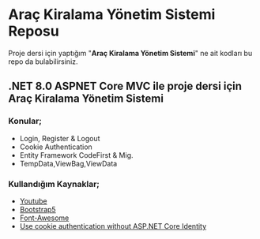 # Araç Kiralama Yönetim Sistemi Reposu
Proje dersi için yaptığım "**Araç Kiralama Yönetim Sistemi**" ne ait kodları bu repo da bulabilirsiniz.

## .NET 8.0 ASPNET Core MVC ile proje dersi için Araç Kiralama Yönetim Sistemi 

### Konular;
- Login, Register & Logout 
- Cookie Authentication 
- Entity Framework CodeFirst & Mig.
- TempData,ViewBag,ViewData

### Kullandığım Kaynaklar;
- [Youtube](https://www.youtube.com/@muratbaseren/streams)
- [Bootstrap5](https://getbootstrap.com/docs/5.3/getting-started/introduction/)
- [Font-Awesome](https://fontawesome.com/icons)
- [Use cookie authentication without ASP.NET Core Identity](https://learn.microsoft.com/en-us/aspnet/core/security/authentication/cookie?view=aspnetcore-6.0)
